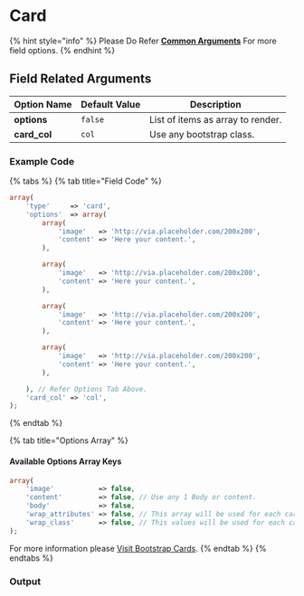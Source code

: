 # Card

{% hint style="info" %}
Please Do Refer [**Common Arguments**](https://wponion.gitbook.io/docs/fields) For more field options.
{% endhint %}

## Field Related Arguments

| **Option Name** | **Default Value** | **Description** |
| --- | --- | --- |
| **options** | `false` | List of items as array to render. |
| **card\_col** | `col` | Use any bootstrap class. |

### Example Code

{% tabs %}
{% tab title="Field Code" %}
```php
array(
    'type'     => 'card',
    'options'  => array(
        array(
            'image'   => 'http://via.placeholder.com/200x200',
            'content' => 'Here your content.',
        ),

        array(
            'image'   => 'http://via.placeholder.com/200x200',
            'content' => 'Here your content.',
        ),

        array(
            'image'   => 'http://via.placeholder.com/200x200',
            'content' => 'Here your content.',
        ),

        array(
            'image'   => 'http://via.placeholder.com/200x200',
            'content' => 'Here your content.',
        ),

    ), // Refer Options Tab Above.
    'card_col' => 'col',
);
```
{% endtab %}

{% tab title="Options Array" %}
#### Available Options Array Keys

```php
array(
    'image'           => false,
    'content'         => false, // Use any 1 Body or content.
    'body'            => false,
    'wrap_attributes' => false, // This array will be used for each card wrap div attributes.
    'wrap_class'      => false, // This values will be used for each card wrap div class.
);
```

For more information please [Visit Bootstrap Cards](https://getbootstrap.com/docs/4.1/components/card/).
{% endtab %}
{% endtabs %}

### Output

